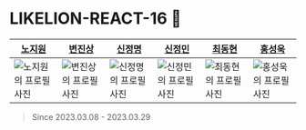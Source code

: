 # LIKELION-REACT-16 👋

|[노지원](https://github.com/no-support)|[변진상](https://github.com/Byeonjin)|[신정명](https://github.com/mungmung2j)|[신정민](https://github.com/miinii)|[최동현](https://github.com/donghyeon413)|[홍성욱](https://github.com/ukssss)|
|---|---|---|---|---|---|
|![노지원의 프로필 사진](https://avatars.githubusercontent.com/u/50227723?v=4)|![변진상의 프로필 사진](https://avatars.githubusercontent.com/u/54176384?v=4)|![신정명의 프로필 사진](https://avatars.githubusercontent.com/u/101976106?v=4)|![신정민의 프로필 사진](https://avatars.githubusercontent.com/u/83333217?v=4)|![최동현의 프로필 사진](https://avatars.githubusercontent.com/u/102843694?v=4)|![홍성욱의 프로필 사진](https://avatars.githubusercontent.com/u/86929961?v=4)|

> Since 2023.03.08 - 2023.03.29
